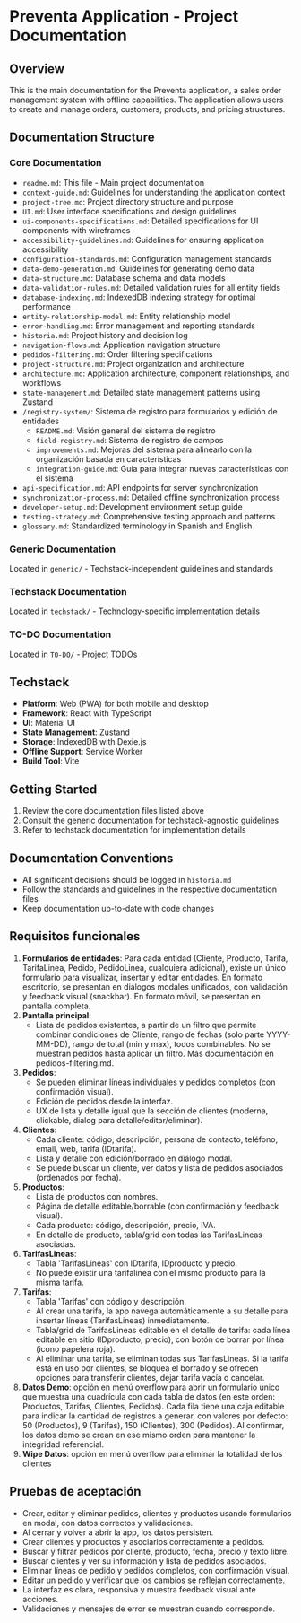 # Preventa Application - Project Documentation

## Overview

This is the main documentation for the Preventa application, a sales order management system with offline capabilities. The application allows users to create and manage orders, customers, products, and pricing structures.

## Documentation Structure

### Core Documentation
- `readme.md`: This file - Main project documentation
- `context-guide.md`: Guidelines for understanding the application context
- `project-tree.md`: Project directory structure and purpose
- `UI.md`: User interface specifications and design guidelines
- `ui-components-specifications.md`: Detailed specifications for UI components with wireframes
- `accessibility-guidelines.md`: Guidelines for ensuring application accessibility
- `configuration-standards.md`: Configuration management standards
- `data-demo-generation.md`: Guidelines for generating demo data
- `data-structure.md`: Database schema and data models
- `data-validation-rules.md`: Detailed validation rules for all entity fields
- `database-indexing.md`: IndexedDB indexing strategy for optimal performance
- `entity-relationship-model.md`: Entity relationship model
- `error-handling.md`: Error management and reporting standards
- `historia.md`: Project history and decision log
- `navigation-flows.md`: Application navigation structure
- `pedidos-filtering.md`: Order filtering specifications
- `project-structure.md`: Project organization and architecture
- `architecture.md`: Application architecture, component relationships, and workflows
- `state-management.md`: Detailed state management patterns using Zustand
- `/registry-system/`: Sistema de registro para formularios y edición de entidades
  - `README.md`: Visión general del sistema de registro
  - `field-registry.md`: Sistema de registro de campos
  - `improvements.md`: Mejoras del sistema para alinearlo con la organización basada en características
  - `integration-guide.md`: Guía para integrar nuevas características con el sistema
- `api-specification.md`: API endpoints for server synchronization
- `synchronization-process.md`: Detailed offline synchronization process
- `developer-setup.md`: Development environment setup guide
- `testing-strategy.md`: Comprehensive testing approach and patterns
- `glossary.md`: Standardized terminology in Spanish and English

### Generic Documentation
Located in `generic/` - Techstack-independent guidelines and standards

### Techstack Documentation
Located in `techstack/` - Technology-specific implementation details

### TO-DO Documentation
Located in `TO-DO/` - Project TODOs

## Techstack

- **Platform**: Web (PWA) for both mobile and desktop
- **Framework**: React with TypeScript
- **UI**: Material UI
- **State Management**: Zustand
- **Storage**: IndexedDB with Dexie.js
- **Offline Support**: Service Worker
- **Build Tool**: Vite

## Getting Started

1. Review the core documentation files listed above
2. Consult the generic documentation for techstack-agnostic guidelines
3. Refer to techstack documentation for implementation details

## Documentation Conventions

- All significant decisions should be logged in `historia.md`
- Follow the standards and guidelines in the respective documentation files
- Keep documentation up-to-date with code changes

## Requisitos funcionales

1. **Formularios de entidades**: Para cada entidad (Cliente, Producto, Tarifa, TarifaLinea, Pedido, PedidoLinea, cualquiera adicional), existe un único formulario para visualizar, insertar y editar entidades. En formato escritorio, se presentan en diálogos modales unificados, con validación y feedback visual (snackbar). En formato móvil, se presentan en pantalla completa.
2. **Pantalla principal**: 
   - Lista de pedidos existentes, a partir de un filtro que permite combinar condiciones de Cliente, rango de fechas (solo parte YYYY-MM-DD), rango de total (min y max), todos combinables. No se muestran pedidos hasta aplicar un filtro. Más documentación en pedidos-filtering.md.
3. **Pedidos**:
   - Se pueden eliminar líneas individuales y pedidos completos (con confirmación visual).
   - Edición de pedidos desde la interfaz.
   - UX de lista y detalle igual que la sección de clientes (moderna, clickable, dialog para detalle/editar/eliminar).
4. **Clientes**:
   - Cada cliente: código, descripción, persona de contacto, teléfono, email, web, tarifa (IDtarifa).
   - Lista y detalle con edición/borrado en diálogo modal.
   - Se puede buscar un cliente, ver datos y lista de pedidos asociados (ordenados por fecha).
5. **Productos**:
   - Lista de productos con nombres.
   - Página de detalle editable/borrable (con confirmación y feedback visual).
   - Cada producto: código, descripción, precio, IVA.
   - En detalle de producto, tabla/grid con todas las TarifasLineas asociadas.
6. **TarifasLineas**:
   - Tabla 'TarifasLineas' con IDtarifa, IDproducto y precio.
   - No puede existir una tarifalinea con el mismo producto para la misma tarifa.
7. **Tarifas**:
   - Tabla 'Tarifas' con código y descripción.
   - Al crear una tarifa, la app navega automáticamente a su detalle para insertar líneas (TarifasLineas) inmediatamente.
   - Tabla/grid de TarifasLineas editable en el detalle de tarifa: cada línea editable en sitio (IDproducto, precio), con botón de borrar por línea (icono papelera roja).
   - Al eliminar una tarifa, se eliminan todas sus TarifasLineas. Si la tarifa está en uso por clientes, se bloquea el borrado y se ofrecen opciones para transferir clientes, dejar tarifa vacía o cancelar.
8. **Datos Demo**: opción en menú overflow para abrir un formulario único que muestra una cuadrícula con cada tabla de datos (en este orden: Productos, Tarifas, Clientes, Pedidos). Cada fila tiene una caja editable para indicar la cantidad de registros a generar, con valores por defecto: 50 (Productos), 9 (Tarifas), 150 (Clientes), 300 (Pedidos). Al confirmar, los datos demo se crean en ese mismo orden para mantener la integridad referencial.
9. **Wipe Datos**: opción en menú overflow para eliminar la totalidad de los clientes

## Pruebas de aceptación
- Crear, editar y eliminar pedidos, clientes y productos usando formularios en modal, con datos correctos y validaciones.
- Al cerrar y volver a abrir la app, los datos persisten.
- Crear clientes y productos y asociarlos correctamente a pedidos.
- Buscar y filtrar pedidos por cliente, producto, fecha, precio y texto libre.
- Buscar clientes y ver su información y lista de pedidos asociados.
- Eliminar líneas de pedido y pedidos completos, con confirmación visual.
- Editar un pedido y verificar que los cambios se reflejan correctamente.
- La interfaz es clara, responsiva y muestra feedback visual ante acciones.
- Validaciones y mensajes de error se muestran cuando corresponde.